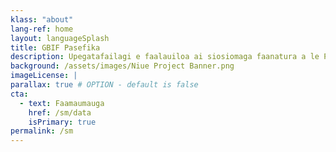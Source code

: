 ```yaml
---
klass: "about"
lang-ref: home
layout: languageSplash
title: GBIF Pasefika
description: Upegatafailagi e faalauiloa ai siosiomaga faanatura a le Pasefika o lo'o maua i luga faamaumauga tuufaatasi ale lalolagi poo le GBIF
background: /assets/images/Niue Project Banner.png
imageLicense: | 
parallax: true # OPTION - default is false
cta:
  - text: Faamaumauga
    href: /sm/data
    isPrimary: true
permalink: /sm
---
```


